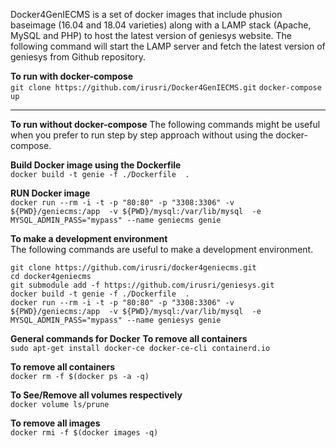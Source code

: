 Docker4GenIECMS is a set of docker images that include phusion baseimage (16.04 and 18.04 varieties) along with a LAMP stack (Apache, MySQL and PHP) to host the latest version of geniesys website. The following command will start the LAMP server and fetch the latest version of geniesys from Github repository.

**To run with docker-compose**  
`git clone https://github.com/irusri/Docker4GenIECMS.git`
`docker-compose up`

***
**To run without docker-compose**
The following commands might be useful when you prefer to run step by step approach without using the docker-compose.

**Build Docker image using the Dockerfile**  
`docker build -t genie -f ./Dockerfile  .`  

**RUN Docker image**  
`docker run --rm -i -t -p "80:80" -p "3308:3306" -v ${PWD}/geniecms:/app  -v ${PWD}/mysql:/var/lib/mysql  -e MYSQL_ADMIN_PASS="mypass" --name geniecms genie`  


**To make a development environment**   
The following commands are useful to make a development environment.

`git clone https://github.com/irusri/docker4geniecms.git`  
`cd docker4geniecms`  
`git submodule add -f https://github.com/irusri/geniesys.git`  
`docker build -t genie -f ./Dockerfile  .`  
`docker run --rm -i -t -p "80:80" -p "3308:3306" -v ${PWD}/geniecms:/app  -v ${PWD}/mysql:/var/lib/mysql  -e MYSQL_ADMIN_PASS="mypass" --name geniesys genie`  

**General commands for Docker** 
**To remove all containers**  
`sudo apt-get install docker-ce docker-ce-cli containerd.io`

**To remove all containers**  
`docker rm -f $(docker ps -a -q)` 
  
**To See/Remove all volumes respectively**  
`docker volume ls/prune`  

**To remove all images**  
`docker rmi -f $(docker images -q)`
 

